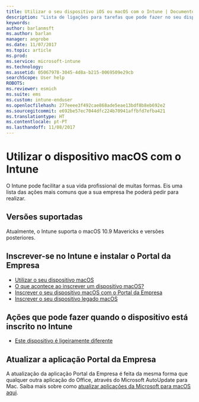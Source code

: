 ```yaml
---
title: Utilizar o seu dispositivo iOS ou macOS com o Intune | Documentos da Microsoft
description: "Lista de ligações para tarefas que pode fazer no seu dispositivo móvel iOS ou macOS quando este está inscrito no Intune"
keywords: 
author: barlanmsft
ms.author: barlan
manager: angrobe
ms.date: 11/07/2017
ms.topic: article
ms.prod: 
ms.service: microsoft-intune
ms.technology: 
ms.assetid: 05067978-3045-4d8a-b215-0069509e29cb
searchScope: User help
ROBOTS: 
ms.reviewer: esmich
ms.suite: ems
ms.custom: intune-enduser
ms.openlocfilehash: 277eeee3f492cae868ade5eae13bdf8b8eb692e2
ms.sourcegitcommit: e692be57ec7044dfc224b70941affbfd7efba421
ms.translationtype: HT
ms.contentlocale: pt-PT
ms.lasthandoff: 11/08/2017
---
```

# <a name="using-your-macos-device-with-intune"></a>Utilizar o dispositivo macOS com o Intune

O Intune pode facilitar a sua vida profissional de muitas formas. Eis uma lista das ações mais comuns que a sua empresa lhe poderá pedir para realizar.

## <a name="supported-versions"></a>Versões suportadas

Atualmente, o Intune suporta o macOS 10.9 Mavericks e versões posteriores.

## <a name="enrolling-into-intune-and-installing-the-company-portal"></a>Inscrever-se no Intune e instalar o Portal da Empresa

- [Utilizar o seu dispositivo macOS](using-your-macos-device-with-intune.md)
- [O que acontece ao inscrever um dispositivo macOS?](what-happens-if-you-install-the-company-portal-app-and-enroll-your-device-in-intune-macos.md)
- [Inscrever o seu dispositivo macOS com o Portal da Empresa](enroll-your-device-in-intune-macos-cp.md)
- [Inscrever o seu dispositivo legado macOS](enroll-your-device-in-intune-macos-legacy.md)


## <a name="things-you-can-do-when-your-device-is-enrolled-in-intune"></a>Ações que pode fazer quando o dispositivo está inscrito no Intune

- [Este dispositivo é ligeiramente diferente](device-little-different-jamf.md)

## <a name="updating-the-company-portal-app"></a>Atualizar a aplicação Portal da Empresa

A atualização da aplicação Portal da Empresa é feita da mesma forma que qualquer outra aplicação do Office, através do Microsoft AutoUpdate para Mac. Saiba mais sobre como [atualizar aplicações da Microsoft para macOS aqui](https://support.office.com/article/Check-for-Office-for-Mac-updates-automatically-bfd1e497-c24d-4754-92ab-910a4074d7c1).
